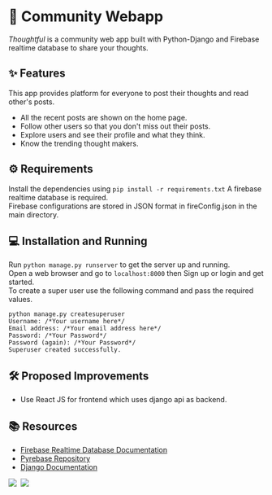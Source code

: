 # :two_men_holding_hands: Community Webapp
*Thoughtful* is a community web app built with Python-Django and Firebase realtime database to share your thoughts.

## :sparkles: Features
This app provides platform for everyone to post their thoughts and read other's posts.
- All the recent posts are shown on the home page.
- Follow other users so that you don't miss out their posts.
- Explore users and see their profile and what they think.
- Know the trending thought makers.

## ⚙ Requirements
Install the dependencies using ```pip install -r requirements.txt```
A firebase realtime database is required.<br>
Firebase configurations are stored in JSON format in fireConfig.json in the main directory.

## 💻 Installation and Running
Run ```python manage.py runserver``` to get the server up and running.<br>
Open a web browser and go to ```localhost:8000``` then Sign up or login and get started.<br>
To create a super user use the following command and pass the required values.
```
python manage.py createsuperuser
Username: /*Your username here*/
Email address: /*Your email address here*/
Password: /*Your Password*/
Password (again): /*Your Password*/
Superuser created successfully.
```

## 🛠 Proposed Improvements
- Use React JS for frontend which uses django api as backend.

## 📚 Resources
- [Firebase Realtime Database Documentation](https://firebase.google.com/docs/database)
- [Pyrebase Repository](https://github.com/thisbejim/Pyrebase)
- [Django Documentation](https://docs.djangoproject.com/en/4.0/contents/)

![](https://img.shields.io/badge/Django-092E20?style=for-the-badge&logo=django&logoColor=green)
&nbsp;![](https://img.shields.io/badge/firebase-ffca28?style=for-the-badge&logo=firebase&logoColor=black)
